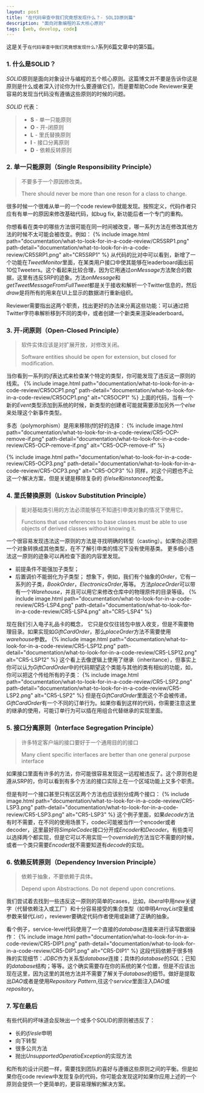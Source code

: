 ```yaml
---
layout: post
title: "在代码审查中我们究竟想发现什么？- SOLID原则篇"
description: "面向对象编程的五大核心原则"
tags: [web, develop, code]
---
```

这是关于`在代码审查中我们究竟想发现什么?`系列6篇文章中的第5篇。

### 1. 什么是SOLID？
*SOLID*原则是面向对象设计与编程的五个核心原则。这篇博文并不要是告诉你这是原则是什么或者深入讨论你为什么要遵循它们，而是要帮助Code Reviewer来更容易的发现当代码没有遵循这些原则的时候的问题。

*SOLID* 代表：
> * **S** - 单一只能原则
> * **O** - 开-闭原则
> * **L** - 里氏替换原则
> * **I** - 接口分离原则
> * **D** - 依赖反转原则


### 2. 单一只能原则（Single Responsibility Principle）
> 不要多于一个原因修改类。
> 
> There should never be more than one reson for a class to change.

很多时候一个很难从单一的一个code review中就能发现。按照定义，代码作者只应有有单一的原因来修改基础代码，如bug fix, 新功能后者一个专门的重构。

你想看看在类中的哪些方法很可能在同一时间被改变，哪一系列方法在修改其他方法的时候不太可能会被改变。例如：
{% include image.html path="documentation/what-to-look-for-in-a-code-review/CR5SRP1.png" path-detail="documentation/what-to-look-for-in-a-code-review/CR5SRP1.png" alt="CR5SRP1" %}
从代码的比对中可以看到，新增了一个功能在*TweetMonitor*里面，在某类用户接口中使其能够在leaderboard画出前10位Tweeters。这个看起来比较合理，因为它用通过*onMessage*方法聚合的数据，这里有违反SRP的迹象。方法*onMessage*和*getTweetMessageFromFullTweet*都是关于接收和解析一个Twitter信息的，然后*draw*是将所有的用来在UI上显示的数据进行重新组织。

Reviewer需要指出这两个职责，找出更好的办法来分离这些功能：可以通过把Twitter字符串解析移到不同的类中，或者创建一个新类来渲染leaderboard。


### 3. 开-闭原则（Open-Closed Principle）
> 软件实体应该是对扩展开放，对修改关闭。
> 
> Software entities should be open for extension, but closed for modification.

当你看到一系列的*if*表达式来检查某个特定的类型，你可能发现了违反这一原则的线索。
{% include image.html path="documentation/what-to-look-for-in-a-code-review/CR5OCP1.png" path-detail="documentation/what-to-look-for-in-a-code-review/CR5OCP1.png" alt="CR5OCP1" %}
上面的代码，当有一个新的*Event*类型添加到系统的时候，新类型的创建者可能就需要添加另外一个*else*来处理这个新事件类型。

多态（polymorphism）是用来移除*if*的好的选择：
{% include image.html path="documentation/what-to-look-for-in-a-code-review/CR5-OCP-remove-if.png" path-detail="documentation/what-to-look-for-in-a-code-review/CR5-OCP-remove-if.png" alt="CR5-OCP-remove-if" %}

{% include image.html path="documentation/what-to-look-for-in-a-code-review/CR5-OCP3.png" path-detail="documentation/what-to-look-for-in-a-code-review/CR5-OCP3.png" alt="CR5-OCP3" %}
同样，对这个问题也不止这一个解决方案，但是关键是移除复杂的 *if/else*和*instanceof*检查。

### 4. 里氏替换原则（Liskov Substitution Principle）
> 能对基础类引用的方法必须能够在不知道引申类对象的情况下使用它。
> 
> Functions that use references to base classes must be able to use objects of derived classes without knowing it.

一个很容易发现违法这一原则的方法是寻找明确的转型（casting）。如果你必须把一个对象转换成其他类型，在不了解引申类的情况下没有使用基类。
更多细小违法这一原则的迹象可以再检查下面的内容里发现。
* 前提条件不能强加子类型；
* 后置调价不能弱化为子类型；
想象下，例如，我们有个抽象的*Order*，它有一系列的子类，*BookOrder*，*ElectronicsOrder*,等等。 方法*placeOrder*可以带有一个*Warehouse*，并且可以用它来修改仓库中的物理原件的目录等级。
{% include image.html path="documentation/what-to-look-for-in-a-code-review/CR5-LSP4.png" path-detail="documentation/what-to-look-for-in-a-code-review/CR5-LSP4.png" alt="CR5-LSP4" %}

现在我们引入电子礼品卡的概念， 它只是仅仅往钱包中放入收支，但是不需要物理目录。如果实现如*GiftCardOrder*，那么*placeOrder*方法不需要使用*warehouse*参数。
{% include image.html path="documentation/what-to-look-for-in-a-code-review/CR5-LSP12.png" path-detail="documentation/what-to-look-for-in-a-code-review/CR5-LSP12.png" alt="CR5-LSP12" %}
这个看上去像逻辑上使用了继承（inheritance），但事实上你可以认为*GiftCardOrder*中的代码期望这个类能与其他的类有相似的功能，如，你可以把这个传给所有的子类：
{% include image.html path="documentation/what-to-look-for-in-a-code-review/CR5-LSP2.png" path-detail="documentation/what-to-look-for-in-a-code-review/CR5-LSP2.png" alt="CR5-LSP2" %}
但是在*GiftCardOrder*里面这个不会被传递，*GiftCardOrder*有一个不同的订单行为。如果你看到这样的代码，你需要注意这里的继承的使用，可能订单行为可以插在用组合代替继承的实现里面。

### 5. 接口分离原则（Interface Segregation Principle）
> 许多特定客户端的接口要好于一个通用目的的接口
> 
> Many client specific interfaces are better than one general purpose interface

如果接口里面有许多的方法，你可能很容易发现这一远程被违反了。这个原则也是遵从SRP的，你可以看到有多个方法的接口实际上在一个区域功能上又多个职责。

但是有时一个接口甚至只有区区两个方法也应该别分成两个接口：
{% include image.html path="documentation/what-to-look-for-in-a-code-review/CR5-LSP3.png" path-detail="documentation/what-to-look-for-in-a-code-review/CR5-LSP3.png" alt="CR5-LSP3" %}
这个例子里面，如果*decode*方法有时不需要，在不同的使用场景下，codec可能被当作一个encoder或者decoder，这里最好将*SimpleCodec*接口分开成*Encoder*和*Decoder*。有些类可以选择两个都实现，但是它可以不用实现一个*override*的方法当它不需要的时候，或者一个类只需要*Encoder*就不需要知道有*decode*的实现。

### 6. 依赖反转原则（Dependency Inversion Principle）
> 依赖于抽象，不要依赖于具体。
> 
> Depend upon Abstractions. Do not depend upon concretions.

我们尝试着去找到一些违反这一原则的简单的cases，比如，*liberal*中用*new*关键字（代替依赖注入或工厂）和十分容易接受的集合类型（如申明*ArrayList*变量或参数来替代*List*），reviewer要确定代码作者使用或新建了正确的抽象。

看个例子，service-level代码使用了一个直接的*database*连接来进行读写数据操作：
{% include image.html path="documentation/what-to-look-for-in-a-code-review/CR5-DIP1.png" path-detail="documentation/what-to-look-for-in-a-code-review/CR5-DIP1.png" alt="CR5-DIP1" %}
这段代码依赖于很多特殊的实现细节：*JDBC*作为关系型*database*连接；具体的*database*的*SQL*；已知的*database*结构；等等。这个确实需要存在你的系统的某个位置，但是不应该出现在这里，因为这里的其他方法并不需要了解关于*database*的细节。做好是提取出*DAO*或者是使用*Repository Pattern*,往这个*service*里面注入*DAO*或*repository*。

### 7. 写在最后
有些代码的坏味道会反映出一个或多个SOLID的原则被违反了：
* 长的*if/esle*申明
* 向下转型
* 很多公共方法
* 抛出*UnsupportedOperatioException*的实现方法

和所有的设计问题一样，需要找到团队的喜好与遵循这些原则之间的平衡。但是如果你在code review中发现复杂的代码，你可能会发现这时如果你应用上述的一个原则会提供一个更简单的，更容易理解的解决方案。




